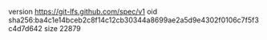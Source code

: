 version https://git-lfs.github.com/spec/v1
oid sha256:ba4c1e14bceb2c8f14c12cb30344a8699ae2a5d9e4302f0106c7f5f3c4d7d642
size 22879
